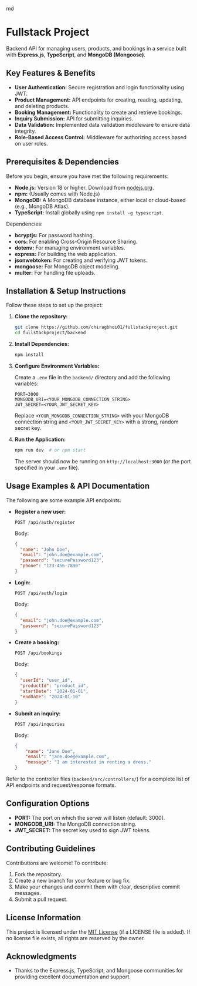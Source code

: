 md
# Fullstack Project

Backend API for managing users, products, and bookings in a service built with **Express.js**, **TypeScript**, and **MongoDB (Mongoose)**.

## Key Features & Benefits

*   **User Authentication:** Secure registration and login functionality using JWT.
*   **Product Management:** API endpoints for creating, reading, updating, and deleting products.
*   **Booking Management:**  Functionality to create and retrieve bookings.
*   **Inquiry Submission:** API for submitting inquiries.
*   **Data Validation:** Implemented data validation middleware to ensure data integrity.
*   **Role-Based Access Control:** Middleware for authorizing access based on user roles.

## Prerequisites & Dependencies

Before you begin, ensure you have met the following requirements:

*   **Node.js:** Version 18 or higher.  Download from [nodejs.org](https://nodejs.org/).
*   **npm:** (Usually comes with Node.js)
*   **MongoDB:**  A MongoDB database instance, either local or cloud-based (e.g., MongoDB Atlas).
*   **TypeScript:**  Install globally using `npm install -g typescript`.

Dependencies:

*   **bcryptjs:** For password hashing.
*   **cors:** For enabling Cross-Origin Resource Sharing.
*   **dotenv:** For managing environment variables.
*   **express:**  For building the web application.
*   **jsonwebtoken:** For creating and verifying JWT tokens.
*   **mongoose:** For MongoDB object modeling.
*   **multer:** For handling file uploads.

## Installation & Setup Instructions

Follow these steps to set up the project:

1.  **Clone the repository:**

    ```bash
    git clone https://github.com/chiragbhoi01/fullstackproject.git
    cd fullstackproject/backend
    ```

2.  **Install Dependencies:**

    ```bash
    npm install
    ```

3.  **Configure Environment Variables:**

    Create a `.env` file in the `backend/` directory and add the following variables:

    ```
    PORT=3000
    MONGODB_URI=<YOUR_MONGODB_CONNECTION_STRING>
    JWT_SECRET=<YOUR_JWT_SECRET_KEY>
    ```

    Replace `<YOUR_MONGODB_CONNECTION_STRING>` with your MongoDB connection string and `<YOUR_JWT_SECRET_KEY>` with a strong, random secret key.

4.  **Run the Application:**

    ```bash
    npm run dev  # or npm start
    ```

    The server should now be running on `http://localhost:3000` (or the port specified in your `.env` file).

## Usage Examples & API Documentation

The following are some example API endpoints:

*   **Register a new user:**

    `POST /api/auth/register`

    Body:

    ```json
    {
      "name": "John Doe",
      "email": "john.doe@example.com",
      "password": "securePassword123",
      "phone": "123-456-7890"
    }
    ```

*   **Login:**

    `POST /api/auth/login`

    Body:

    ```json
    {
      "email": "john.doe@example.com",
      "password": "securePassword123"
    }
    ```

*   **Create a booking:**

    `POST /api/bookings`

    Body:

    ```json
    {
      "userId": "user_id",
      "productId": "product_id",
      "startDate": "2024-01-01",
      "endDate": "2024-01-10"
    }
    ```

*   **Submit an inquiry:**

    `POST /api/inquiries`

    Body:
    ```json
    {
        "name": "Jane Doe",
        "email": "jane.doe@example.com",
        "message": "I am interested in renting a dress."
    }
    ```

Refer to the controller files (`backend/src/controllers/`) for a complete list of API endpoints and request/response formats.

## Configuration Options

*   **PORT:** The port on which the server will listen (default: 3000).
*   **MONGODB_URI:** The MongoDB connection string.
*   **JWT_SECRET:** The secret key used to sign JWT tokens.

## Contributing Guidelines

Contributions are welcome! To contribute:

1.  Fork the repository.
2.  Create a new branch for your feature or bug fix.
3.  Make your changes and commit them with clear, descriptive commit messages.
4.  Submit a pull request.

## License Information

This project is licensed under the [MIT License](LICENSE) (if a LICENSE file is added).  If no license file exists, all rights are reserved by the owner.

## Acknowledgments

*   Thanks to the Express.js, TypeScript, and Mongoose communities for providing excellent documentation and support.
